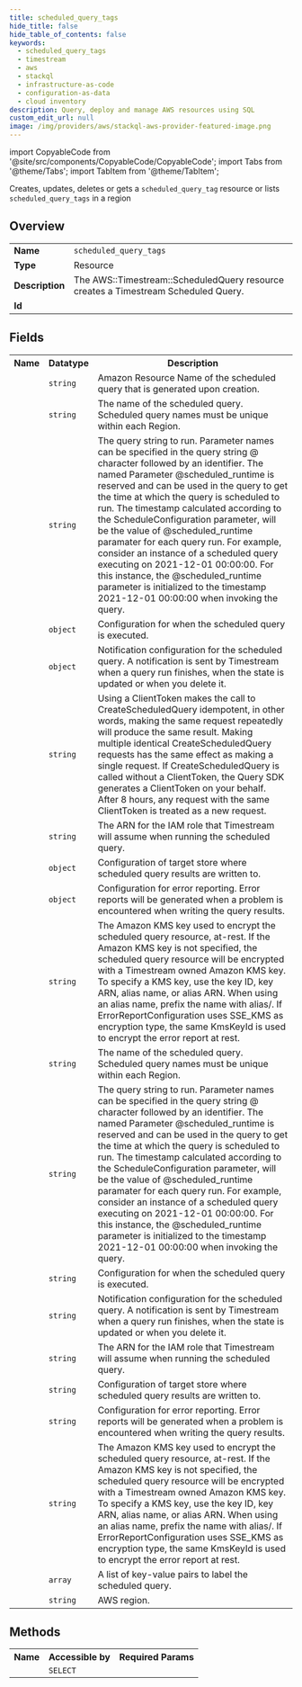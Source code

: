 ```yaml
---
title: scheduled_query_tags
hide_title: false
hide_table_of_contents: false
keywords:
  - scheduled_query_tags
  - timestream
  - aws
  - stackql
  - infrastructure-as-code
  - configuration-as-data
  - cloud inventory
description: Query, deploy and manage AWS resources using SQL
custom_edit_url: null
image: /img/providers/aws/stackql-aws-provider-featured-image.png
---
```


import CopyableCode from '@site/src/components/CopyableCode/CopyableCode';
import Tabs from '@theme/Tabs';
import TabItem from '@theme/TabItem';

Creates, updates, deletes or gets a <code>scheduled_query_tag</code> resource or lists <code>scheduled_query_tags</code> in a region

## Overview
<table><tbody>
<tr><td><b>Name</b></td><td><code>scheduled_query_tags</code></td></tr>
<tr><td><b>Type</b></td><td>Resource</td></tr>
<tr><td><b>Description</b></td><td>The AWS::Timestream::ScheduledQuery resource creates a Timestream Scheduled Query.</td></tr>
<tr><td><b>Id</b></td><td><CopyableCode code="aws.timestream.scheduled_query_tags" /></td></tr>
</tbody></table>

## Fields
<table><tbody><tr><th>Name</th><th>Datatype</th><th>Description</th></tr><tr><td><CopyableCode code="arn" /></td><td><code>string</code></td><td>Amazon Resource Name of the scheduled query that is generated upon creation.</td></tr>
<tr><td><CopyableCode code="scheduled_query_name" /></td><td><code>string</code></td><td>The name of the scheduled query. Scheduled query names must be unique within each Region.</td></tr>
<tr><td><CopyableCode code="query_string" /></td><td><code>string</code></td><td>The query string to run. Parameter names can be specified in the query string @ character followed by an identifier. The named Parameter @scheduled_runtime is reserved and can be used in the query to get the time at which the query is scheduled to run. The timestamp calculated according to the ScheduleConfiguration parameter, will be the value of @scheduled_runtime paramater for each query run. For example, consider an instance of a scheduled query executing on 2021-12-01 00:00:00. For this instance, the @scheduled_runtime parameter is initialized to the timestamp 2021-12-01 00:00:00 when invoking the query.</td></tr>
<tr><td><CopyableCode code="schedule_configuration" /></td><td><code>object</code></td><td>Configuration for when the scheduled query is executed.</td></tr>
<tr><td><CopyableCode code="notification_configuration" /></td><td><code>object</code></td><td>Notification configuration for the scheduled query. A notification is sent by Timestream when a query run finishes, when the state is updated or when you delete it.</td></tr>
<tr><td><CopyableCode code="client_token" /></td><td><code>string</code></td><td>Using a ClientToken makes the call to CreateScheduledQuery idempotent, in other words, making the same request repeatedly will produce the same result. Making multiple identical CreateScheduledQuery requests has the same effect as making a single request. If CreateScheduledQuery is called without a ClientToken, the Query SDK generates a ClientToken on your behalf. After 8 hours, any request with the same ClientToken is treated as a new request.</td></tr>
<tr><td><CopyableCode code="scheduled_query_execution_role_arn" /></td><td><code>string</code></td><td>The ARN for the IAM role that Timestream will assume when running the scheduled query.</td></tr>
<tr><td><CopyableCode code="target_configuration" /></td><td><code>object</code></td><td>Configuration of target store where scheduled query results are written to.</td></tr>
<tr><td><CopyableCode code="error_report_configuration" /></td><td><code>object</code></td><td>Configuration for error reporting. Error reports will be generated when a problem is encountered when writing the query results.</td></tr>
<tr><td><CopyableCode code="kms_key_id" /></td><td><code>string</code></td><td>The Amazon KMS key used to encrypt the scheduled query resource, at-rest. If the Amazon KMS key is not specified, the scheduled query resource will be encrypted with a Timestream owned Amazon KMS key. To specify a KMS key, use the key ID, key ARN, alias name, or alias ARN. When using an alias name, prefix the name with alias/. If ErrorReportConfiguration uses SSE_KMS as encryption type, the same KmsKeyId is used to encrypt the error report at rest.</td></tr>
<tr><td><CopyableCode code="sq_name" /></td><td><code>string</code></td><td>The name of the scheduled query. Scheduled query names must be unique within each Region.</td></tr>
<tr><td><CopyableCode code="sq_query_string" /></td><td><code>string</code></td><td>The query string to run. Parameter names can be specified in the query string @ character followed by an identifier. The named Parameter @scheduled_runtime is reserved and can be used in the query to get the time at which the query is scheduled to run. The timestamp calculated according to the ScheduleConfiguration parameter, will be the value of @scheduled_runtime paramater for each query run. For example, consider an instance of a scheduled query executing on 2021-12-01 00:00:00. For this instance, the @scheduled_runtime parameter is initialized to the timestamp 2021-12-01 00:00:00 when invoking the query.</td></tr>
<tr><td><CopyableCode code="sq_schedule_configuration" /></td><td><code>string</code></td><td>Configuration for when the scheduled query is executed.</td></tr>
<tr><td><CopyableCode code="sq_notification_configuration" /></td><td><code>string</code></td><td>Notification configuration for the scheduled query. A notification is sent by Timestream when a query run finishes, when the state is updated or when you delete it.</td></tr>
<tr><td><CopyableCode code="sq_scheduled_query_execution_role_arn" /></td><td><code>string</code></td><td>The ARN for the IAM role that Timestream will assume when running the scheduled query.</td></tr>
<tr><td><CopyableCode code="sq_target_configuration" /></td><td><code>string</code></td><td>Configuration of target store where scheduled query results are written to.</td></tr>
<tr><td><CopyableCode code="sq_error_report_configuration" /></td><td><code>string</code></td><td>Configuration for error reporting. Error reports will be generated when a problem is encountered when writing the query results.</td></tr>
<tr><td><CopyableCode code="sq_kms_key_id" /></td><td><code>string</code></td><td>The Amazon KMS key used to encrypt the scheduled query resource, at-rest. If the Amazon KMS key is not specified, the scheduled query resource will be encrypted with a Timestream owned Amazon KMS key. To specify a KMS key, use the key ID, key ARN, alias name, or alias ARN. When using an alias name, prefix the name with alias/. If ErrorReportConfiguration uses SSE_KMS as encryption type, the same KmsKeyId is used to encrypt the error report at rest.</td></tr>
<tr><td><CopyableCode code="tags" /></td><td><code>array</code></td><td>A list of key-value pairs to label the scheduled query.</td></tr>
<tr><td><CopyableCode code="region" /></td><td><code>string</code></td><td>AWS region.</td></tr>
</tbody></table>

## Methods

<table><tbody>
  <tr>
    <th>Name</th>
    <th>Accessible by</th>
    <th>Required Params</th>
  </tr>
  <tr>
    <td><CopyableCode code="view" /></td>
    <td><code>SELECT</code></td>
    <td><CopyableCode code="region" /></td>
  </tr>
</tbody></table>








